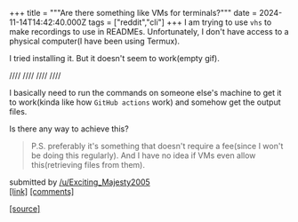 +++
title = """Are there something like VMs for terminals?"""
date = 2024-11-14T14:42:40.000Z
tags = ["reddit","cli"]
+++
I am trying to use `vhs` to make recordings to use in READMEs. Unfortunately, I don't have access to a physical computer(I have been using Termux).

I tried installing it. But it doesn't seem to work(empty gif).

//// //// //// ////

I basically need to run the commands on someone else's machine to get it to work(kinda like how `GitHub actions` work) and somehow get the output files.

Is there any way to achieve this?

> P.S. preferably it's something that doesn't require a fee(since I won't be doing this regularly). And I have no idea if VMs even allow this(retrieving files from them).

submitted by [/u/Exciting\_Majesty2005](https://www.reddit.com/user/Exciting_Majesty2005)  
[\[link\]](https://www.reddit.com/r/commandline/comments/1gr6a7e/are_there_something_like_vms_for_terminals/) [\[comments\]](https://www.reddit.com/r/commandline/comments/1gr6a7e/are_there_something_like_vms_for_terminals/)

[[source]](https://www.reddit.com/r/commandline/comments/1gr6a7e/are_there_something_like_vms_for_terminals/)

